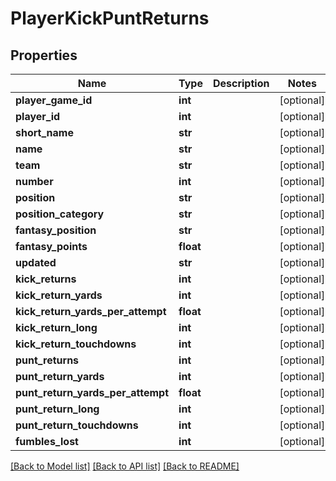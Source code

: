 # PlayerKickPuntReturns

## Properties
Name | Type | Description | Notes
------------ | ------------- | ------------- | -------------
**player_game_id** | **int** |  | [optional] 
**player_id** | **int** |  | [optional] 
**short_name** | **str** |  | [optional] 
**name** | **str** |  | [optional] 
**team** | **str** |  | [optional] 
**number** | **int** |  | [optional] 
**position** | **str** |  | [optional] 
**position_category** | **str** |  | [optional] 
**fantasy_position** | **str** |  | [optional] 
**fantasy_points** | **float** |  | [optional] 
**updated** | **str** |  | [optional] 
**kick_returns** | **int** |  | [optional] 
**kick_return_yards** | **int** |  | [optional] 
**kick_return_yards_per_attempt** | **float** |  | [optional] 
**kick_return_long** | **int** |  | [optional] 
**kick_return_touchdowns** | **int** |  | [optional] 
**punt_returns** | **int** |  | [optional] 
**punt_return_yards** | **int** |  | [optional] 
**punt_return_yards_per_attempt** | **float** |  | [optional] 
**punt_return_long** | **int** |  | [optional] 
**punt_return_touchdowns** | **int** |  | [optional] 
**fumbles_lost** | **int** |  | [optional] 

[[Back to Model list]](../README.md#documentation-for-models) [[Back to API list]](../README.md#documentation-for-api-endpoints) [[Back to README]](../README.md)


